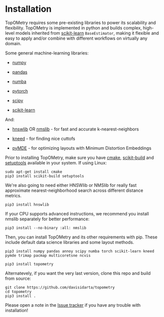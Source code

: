 # Installation

TopOMetry requires some pre-existing libraries to power its scalability and flexibility. TopOMetry is implemented in python and builds complex, high-level models 
inherited from [scikit-learn](https://github.com/scikit-learn/scikit-learn)
``BaseEstimator``, making it flexible and easy to apply and/or combine with different workflows on virtually any domain.

Some general machine-learning libraries:

* [numpy](https://numpy.org/) 

* [pandas](https://pandas.pydata.org/)

* [numba](http://numba.pydata.org/)

* [pytorch](https://pytorch.org/)

* [scipy](https://www.scipy.org/)

* [scikit-learn](https://github.com/scikit-learn/scikit-learn)

And: 

* [hnswlib](https://github.com/nmslib/hnswlib) OR [nmslib](https://github.com/nmslib/nmslib) - for fast and accurate k-nearest-neighbors

* [kneed](https://github.com/arvkevi/kneed) - for finding nice cuttofs

* [pyMDE](https://github.com/cvxgrp/pymde) - for optimizing layouts with Minimum Distortion Embeddings

Prior to installing TopOMetry, make sure you have [cmake](https://cmake.org/), [scikit-build](https://scikit-build.readthedocs.io/en/latest/) and [setuptools](https://setuptools.readthedocs.io/en/latest/) available in your system. If using Linux:
```
sudo apt-get install cmake
pip3 install scikit-build setuptools
```
We're also going to need either HNSWlib or NMSlib for really fast approximate nearest-neighborhood search across different distance metrics.

```
pip3 install hnswlib
```
If your CPU supports advanced instructions, we recommend you install nmslib separately for better performance:
```
pip3 install --no-binary :all: nmslib
```
Then, you can install TopOMetry and its other requirements with pip. These include default data science libraries 
and some layout methods.
```
pip3 install numpy pandas annoy scipy numba torch scikit-learn kneed pymde trimap pacmap multicoretsne ncvis
```
```
pip3 install topometry
```
Alternatevely, if you want the very last version, clone this repo and build from source:
```
git clone https://github.com/davisidarta/topometry
cd topometry
pip3 install .
```

Please open a note in the [Issue tracker](https://github.com/davisidarta/topometry/issues) if you have any trouble with installation!

